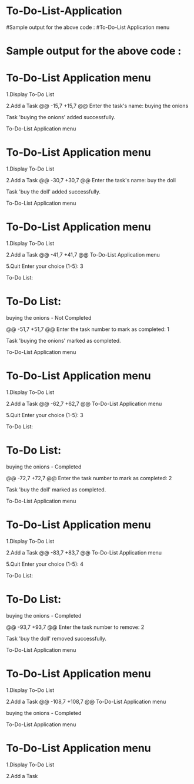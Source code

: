# To-Do-List-Application
#Sample output for the above code :
#To-Do-List Application menu
# Sample output for the above code :
# To-Do-List Application menu
1.Display To-Do List

2.Add a Task
@@ -15,7 +15,7 @@ Enter the task's name: buying the onions

Task 'buying the onions' added successfully.

To-Do-List Application menu
# To-Do-List Application menu
1.Display To-Do List

2.Add a Task
@@ -30,7 +30,7 @@ Enter the task's name: buy the doll

Task 'buy the doll' added successfully.

To-Do-List Application menu
# To-Do-List Application menu
1.Display To-Do List

2.Add a Task
@@ -41,7 +41,7 @@ To-Do-List Application menu

5.Quit Enter your choice (1-5): 3

To-Do List:
# To-Do List:

buying the onions - Not Completed

@@ -51,7 +51,7 @@ Enter the task number to mark as completed: 1

Task 'buying the onions' marked as completed.

To-Do-List Application menu
# To-Do-List Application menu
1.Display To-Do List

2.Add a Task
@@ -62,7 +62,7 @@ To-Do-List Application menu

5.Quit Enter your choice (1-5): 3

To-Do List:
# To-Do List:

buying the onions - Completed

@@ -72,7 +72,7 @@ Enter the task number to mark as completed: 2

Task 'buy the doll' marked as completed.

To-Do-List Application menu
# To-Do-List Application menu
1.Display To-Do List

2.Add a Task
@@ -83,7 +83,7 @@ To-Do-List Application menu

5.Quit Enter your choice (1-5): 4

To-Do List:
# To-Do List:

buying the onions - Completed

@@ -93,7 +93,7 @@ Enter the task number to remove: 2

Task 'buy the doll' removed successfully.

To-Do-List Application menu
# To-Do-List Application menu
1.Display To-Do List

2.Add a Task
@@ -108,7 +108,7 @@ To-Do-List Application menu

buying the onions - Completed

To-Do-List Application menu
# To-Do-List Application menu
1.Display To-Do List

2.Add a Task
